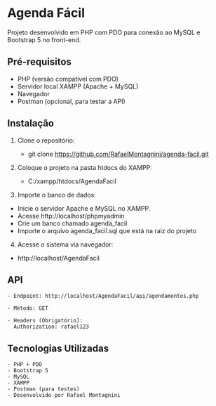 # Agenda Fácil

Projeto desenvolvido em PHP com PDO para conexão ao MySQL e Bootstrap 5 no front-end.

## Pré-requisitos

- PHP (versão compatível com PDO)  
- Servidor local XAMPP (Apache + MySQL)  
- Navegador  
- Postman (opcional, para testar a API)  

## Instalação

1. Clone o repositório:

    - git clone https://github.com/RafaelMontagnini/agenda-facil.git


2. Coloque o projeto na pasta htdocs do XAMPP:

    - C:/xampp/htdocs/AgendaFacil

3. Importe o banco de dados:

 - Inicie o servidor Apache e MySQL no XAMPP.
 - Acesse http://localhost/phpmyadmin
 - Crie um banco chamado agenda_facil
 - Importe o arquivo agenda_facil.sql que está na raiz do projeto

4. Acesse o sistema via navegador:

 - http://localhost/AgendaFacil

## API
    - Endpoint: http://localhost/AgendaFacil/api/agendamentos.php

    - Método: GET

    - Headers (Obrigatório):
      Authorization: rafael123

## Tecnologias Utilizadas
    - PHP + PDO
    - Bootstrap 5
    - MySQL
    - XAMPP
    - Postman (para testes)
    - Desenvolvido por Rafael Montagnini